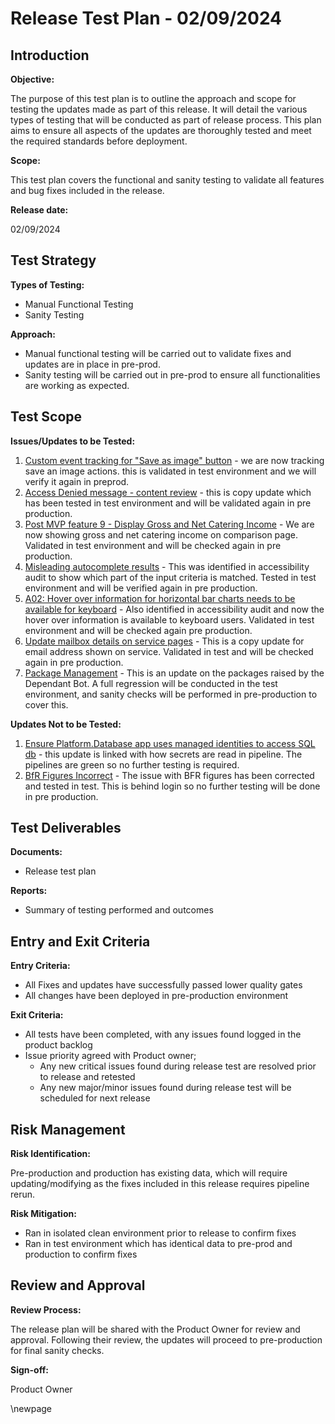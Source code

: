 ﻿# Release Test Plan - 02/09/2024

## Introduction

**Objective:**

The purpose of this test plan is to outline the approach and scope for testing the updates made as part of this release.
It will detail the various types of testing that will be conducted as part of release process. This plan aims to ensure
all aspects of the updates are thoroughly tested and meet the required standards before deployment.

**Scope:**

This test plan covers the functional and sanity testing to validate all features and bug fixes included in the release.

**Release date:**

02/09/2024

## Test Strategy

**Types of Testing:**

- Manual Functional Testing
- Sanity Testing

**Approach:**

- Manual functional testing will be carried out to validate fixes and updates are in place in pre-prod.
- Sanity testing will be carried out in pre-prod to ensure all functionalities are working as expected.

## Test Scope

**Issues/Updates to be Tested:**

1. [Custom event tracking for "Save as image" button](https://dev.azure.com/dfe-ssp/s198-DfE-Benchmarking-service/_workitems/edit/223210) -
   we are now tracking save an image actions. this is validated in test environment and we will verify it again in
   preprod.
2. [Access Denied message - content review](https://dev.azure.com/dfe-ssp/s198-DfE-Benchmarking-service/_workitems/edit/218513) -
   this is copy update which has been tested in test environment and will be validated again in pre production.
3. [Post MVP feature 9 - Display Gross and Net Catering Income](https://dev.azure.com/dfe-ssp/s198-DfE-Benchmarking-service/_workitems/edit/214976) -
   We are now showing gross and net catering income on comparison page. Validated in test environment and will be
   checked again in pre production.
4. [Misleading autocomplete results](https://dev.azure.com/dfe-ssp/s198-DfE-Benchmarking-service/_workitems/edit/223871) -
   This was identified in accessibility audit to show which part of the input criteria is matched. Tested in test
   environment and will be verified again in pre production.
5. [A02: Hover over information for horizontal bar charts needs to be available for keyboard](https://dev.azure.com/dfe-ssp/s198-DfE-Benchmarking-service/_workitems/edit/225478) -
   Also identified in accessibility audit and now the hover over information is available to keyboard users. Validated
   in test environment and will be checked again pre production.
6. [Update mailbox details on service pages](https://dev.azure.com/dfe-ssp/s198-DfE-Benchmarking-service/_workitems/edit/225527) -
   This is a copy update for email address shown on service. Validated in test and will be checked again in pre
   production.
7. [Package Management](https://dfe-ssp.visualstudio.com/s198-DfE-Benchmarking-service/_workitems/edit/226361) - This is
   an update on the packages raised by the Dependant Bot. A full regression will be conducted in the test environment,
   and sanity checks will be performed in pre-production to cover this.

**Updates Not to be Tested:**

1. [Ensure Platform.Database app uses managed identities to access SQL db](https://dev.azure.com/dfe-ssp/s198-DfE-Benchmarking-service/_workitems/edit/222561) -
   this update is linked with how secrets are read in pipeline. The pipelines are green so no further testing is
   required.
2. [BfR Figures Incorrect](https://dev.azure.com/dfe-ssp/s198-DfE-Benchmarking-service/_workitems/edit/217947) - The issue with BFR figures has been corrected and tested in test. This is behind login so no further testing will be done in pre production.

## Test Deliverables

**Documents:**

- Release test plan

**Reports:**

- Summary of testing performed and outcomes

## Entry and Exit Criteria

**Entry Criteria:**

- All Fixes and updates have successfully passed lower quality gates
- All changes have been deployed in pre-production environment

**Exit Criteria:**

- All tests have been completed, with any issues found logged in the product backlog
- Issue priority agreed with Product owner;
  - Any new critical issues found during release test are resolved prior to release and retested
  - Any new major/minor issues found during release test will be scheduled for next release

## Risk Management

**Risk Identification:**

Pre-production and production has existing data, which will require updating/modifying as the fixes included in this
release requires pipeline rerun.

**Risk Mitigation:**

- Ran in isolated clean environment prior to release to confirm fixes
- Ran in test environment which has identical data to pre-prod and production to confirm fixes

## Review and Approval

**Review Process:**

The release plan will be shared with the Product Owner for review and approval. Following their review, the updates will
proceed to pre-production for final sanity checks.

**Sign-off:**

Product Owner

<!-- Leave the rest of this page blank -->
\newpage

